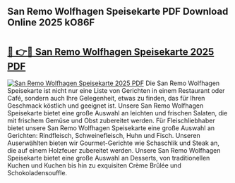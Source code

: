 ## San Remo Wolfhagen Speisekarte PDF Download Online 2025 kO86F

# <h2><a href="http://gcai90z.nevu.top/?p=San+Remo+Wolfhagen+Speisekarte">🔗 👉🔴 San Remo Wolfhagen Speisekarte 2025 PDF</a></h2>

[![San Remo Wolfhagen Speisekarte 2025 PDF](https://i.imgur.com/dBaPXMq.png)](http://gcai90z.nevu.top/?p=San+Remo+Wolfhagen+Speisekarte)
Die San Remo Wolfhagen Speisekarte ist nicht nur eine Liste von Gerichten in einem Restaurant oder Café, sondern auch Ihre Gelegenheit, etwas zu finden, das für Ihren Geschmack köstlich und geeignet ist. Unsere San Remo Wolfhagen Speisekarte bietet eine große Auswahl an leichten und frischen Salaten, die mit frischem Gemüse und Obst zubereitet werden. Für Fleischliebhaber bietet unsere San Remo Wolfhagen Speisekarte eine große Auswahl an Gerichten: Rindfleisch, Schweinefleisch, Huhn und Fisch. Unseren Auserwählten bieten wir Gourmet-Gerichte wie Schaschlik und Steak an, die auf einem Holzfeuer zubereitet werden. Unsere San Remo Wolfhagen Speisekarte bietet eine große Auswahl an Desserts, von traditionellen Kuchen und Kuchen bis hin zu exquisiten Crème Brûlée und Schokoladensouffle.
